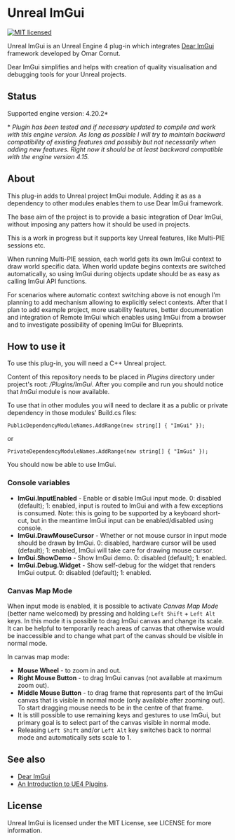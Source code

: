 Unreal ImGui
============

[![MIT licensed](https://img.shields.io/badge/license-MIT-blue.svg)](LICENSE.md)

Unreal ImGui is an Unreal Engine 4 plug-in which integrates [Dear ImGui](https://github.com/ocornut/imgui) framework developed by Omar Cornut.

Dear ImGui simplifies and helps with creation of quality visualisation and debugging tools for your Unreal projects.


Status
------
Supported engine version: 4.20.2*

\* *Plugin has been tested and if necessary updated to compile and work with this engine version. As long as possible I will try to maintain backward compatibility of existing features and possibly but not necessarily when adding new features. Right now it should be at least backward compatible with the engine version 4.15.*


About
-----

This plug-in adds to Unreal project ImGui module. Adding it as as a dependency to other modules enables them to use Dear ImGui framework.

The base aim of the project is to provide a basic integration of Dear ImGui, without imposing any patters how it should be used in projects.

This is a work in progress but it supports key Unreal features, like Multi-PIE sessions etc.

When running Multi-PIE session, each world gets its own ImGui context to draw world specific data. When world update begins contexts are switched automatically, so using ImGui during objects update should be as easy as calling ImGui API functions.

For scenarios where automatic context switching above is not enough I'm planning to add mechanism allowing to explicitly select contexts. After that I plan to add example project, more usability features, better documentation and integration of Remote ImGui which enables using ImGui from a browser and to investigate possibility of opening ImGui for Blueprints.


How to use it
-------------

To use this plug-in, you will need a C++ Unreal project.

Content of this repository needs to be placed in *Plugins* directory under project's root: */Plugins/ImGui*. After you compile and run you should notice that *ImGui* module is now available.

To use that in other modules you will need to declare it as a public or private dependency in those modules' Build.cs files:

```
PublicDependencyModuleNames.AddRange(new string[] { "ImGui" });
```
or

```
PrivateDependencyModuleNames.AddRange(new string[] { "ImGui" });
```

You should now be able to use ImGui.


### Console variables

- **ImGui.InputEnabled** - Enable or disable ImGui input mode. 0: disabled (default); 1: enabled, input is routed to ImGui and with a few exceptions is consumed. Note: this is going to be supported by a keyboard short-cut, but in the meantime ImGui input can be enabled/disabled using console.
- **ImGui.DrawMouseCursor** - Whether or not mouse cursor in input mode should be drawn by ImGui. 0: disabled, hardware cursor will be used (default); 1: enabled, ImGui will take care for drawing mouse cursor.
- **ImGui.ShowDemo** - Show ImGui demo. 0: disabled (default); 1: enabled.
- **ImGui.Debug.Widget** - Show self-debug for the widget that renders ImGui output. 0: disabled (default); 1: enabled.


### Canvas Map Mode

When input mode is enabled, it is possible to activate *Canvas Map Mode* (better name welcomed) by pressing and holding `Left Shift` + `Left Alt` keys. In this mode it is possible to drag ImGui canvas and change its scale. It can be helpful to temporarily reach areas of canvas that otherwise would be inaccessible and to change what part of the canvas should be visible in normal mode.

In canvas map mode:
- **Mouse Wheel** - to zoom in and out.
- **Right Mouse Button** - to drag ImGui canvas (not available at maximum zoom out).
- **Middle Mouse Button** - to drag frame that represents part of the ImGui canvas that is visible in normal mode (only available after zooming out). To start dragging mouse needs to be in the centre of that frame.
- It is still possible to use remaining keys and gestures to use ImGui, but primary goal is to select part of the canvas visible in normal mode.
- Releasing `Left Shift` and/or `Left Alt` key switches back to normal mode and automatically sets scale to 1.


See also
--------

 - [Dear ImGui](https://github.com/ocornut/imgui)
 - [An Introduction to UE4 Plugins](https://wiki.unrealengine.com/An_Introduction_to_UE4_Plugins).


License
-------

Unreal ImGui is licensed under the MIT License, see LICENSE for more information.
